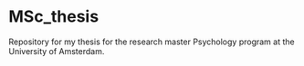 # MSc_thesis
Repository for my thesis for the research master Psychology program at the 
University of Amsterdam. 
